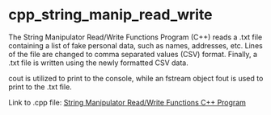 # cpp_string_manip_read_write
The String Manipulator Read/Write Functions Program (C++) reads a .txt file containing a list of fake personal data, such as names, addresses, etc. Lines of the file are changed to comma separated values (CSV) format. Finally, a .txt file is written using the newly formatted CSV data.

cout is utilized to print to the console, while an fstream object fout is used to print to the .txt file.

Link to .cpp file: <a href="">String Manipulator Read/Write Functions C++ Program</a>
